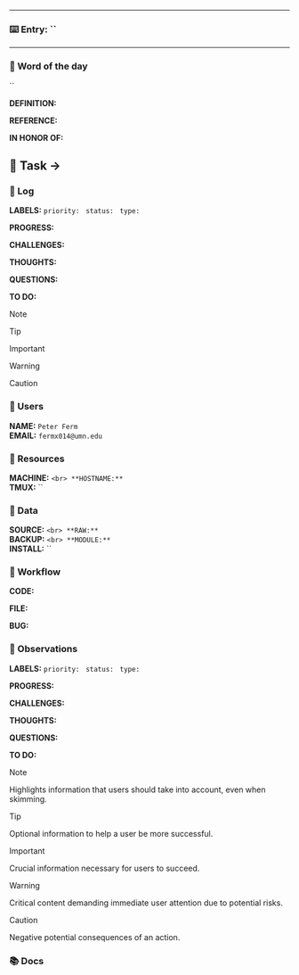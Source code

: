 ******************************
### ⌨️  **Entry**: `` 
******************************
### 💬  Word of the day

`` 

**DEFINITION:** 

**REFERENCE:** []() <br>

**IN HONOR OF:**

##
## 🚀 Task &rarr; 

### 📜 Log 
**LABELS:** `priority: ` `status: ` `type: `

**PROGRESS:**

**CHALLENGES:**

**THOUGHTS:**

**QUESTIONS:**

**TO DO:**

> [!NOTE]  

> [!TIP]

> [!IMPORTANT]  

> [!WARNING]  

> [!CAUTION]

### 🤖 Users
**NAME:** `Peter Ferm`  <br>
**EMAIL:** `fermx014@umn.edu` <br>

### 🔌 Resources
**MACHINE:** `` <br>
**HOSTNAME:** `` <br>
**TMUX:** `` <br>

### 💾 Data
**SOURCE:** `` <br>
**RAW:** `` <br>
**BACKUP:** `` <br>
**MODULE:** `` <br>
**INSTALL:** `` <br>

### 🔁 Workflow 

**CODE:** 

**FILE:** 

**BUG:**


### 👀 Observations
**LABELS:** `priority: ` `status: ` `type: `

**PROGRESS:**

**CHALLENGES:**

**THOUGHTS:**

**QUESTIONS:**

**TO DO:**
  
> [!NOTE]  
> Highlights information that users should take into account, even when skimming.

> [!TIP]
> Optional information to help a user be more successful.

> [!IMPORTANT]  
> Crucial information necessary for users to succeed.

> [!WARNING]  
> Critical content demanding immediate user attention due to potential risks.

> [!CAUTION]
> Negative potential consequences of an action.

### 📚 Docs
[]() <br> 

